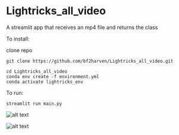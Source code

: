 # Lightricks_all_video
A streamlit app that receives an mp4 file and returns the class 


To install:

clone repo
```
git clone https://github.com/bf2harven/Lightricks_all_video.git
```

```
cd Lightricks_all_video
conda env create -f environment.yml
conda activate lightricks_env
```

To run:
```
streamlit run main.py
```

![alt text](https://github.com/bf2harven/Lightricks_all_video/blob/main/stl_setting.png?raw=true)

![alt text](https://github.com/bf2harven/Lightricks_all_video/blob/main/probs.png?raw=true)
